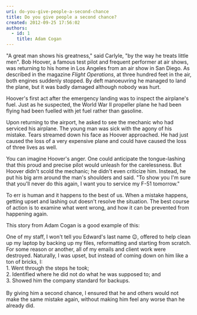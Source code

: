 ```yaml
---
uri: do-you-give-people-a-second-chance
title: Do you give people a second chance?
created: 2012-09-25 17:56:02
authors:
  - id: 1
    title: Adam Cogan
---
```





<span class='intro'> <div class="greyBox">
                    <p>&quot;A great man shows his greatness,&quot; said Carlyle, &quot;by the way he treats little men&quot;. Bob Hoover, a famous test pilot and frequent performer at air shows, was returning to his home in Los Angeles from an air show in San Diego. As described in the magazine <i>Flight Operations</i>, at three hundred feet in the air, both engines suddenly stopped. By deft manoeuvring he managed to land the plane, but it was badly damaged although nobody was hurt.</p>
 <p>Hoover's first act after the emergency landing was to inspect the airplane's fuel. Just as he suspected, the World War II propeller plane he had been flying had been fuelled with jet fuel rather than gasoline.</p>
                    <p>Upon returning to the airport, he asked to see the mechanic who had serviced his airplane. The young man was sick with the agony of his mistake. Tears streamed down his face as Hoover approached. He had just caused the loss of a very expensive plane and could have caused the loss of three lives as well.</p>
                    <p>You can imagine Hoover's anger. One could anticipate the tongue-lashing that this proud and precise pilot would unleash for the carelessness. But Hoover didn't scold the mechanic; he didn't even criticize him. Instead, he put his big arm around the man's shoulders and said. &quot;To show you I'm sure that you'll never do this again, I want you to service my F-51 tomorrow.&quot;</p></div>
 </span>

 <p>To err is human and it happens to the best of us.&#160;When a mistake happens, getting upset and lashing out doesn't resolve the situation. The best course of action is to examine what went wrong, and how it can be prevented from happening again.&#160;<br></p><p>This story from Adam Cogan is a good example of this&#58;&#160;<br></p><p class="ssw15-rteElement-GreyBox">One of my staff, I won't tell you Edward's last name &#128521;, offered to help clean up my laptop by backing up my files, reformatting and starting from scratch. For some reason or another, all of my emails and client work were destroyed. Naturally, I was upset, but instead of coming down on him like a ton of bricks, I&#58;<br>1.&#160;Went through the steps he took;<br>2. Identified where he did not do what he was supposed to; and<br>3. Showed him the company standard for backups.<br><br>By giving him a second chance, I ensured that he and others would not make the same mistake again, without making him feel any worse than he already did.<br></p><br><p></p>
                


